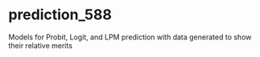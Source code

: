 # prediction_588
Models for Probit, Logit, and LPM prediction with data generated to show their relative merits
